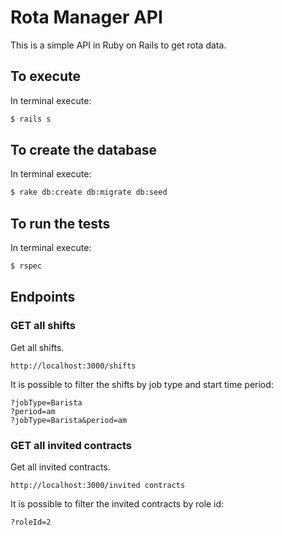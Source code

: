 # Rota Manager API
This is a simple API in Ruby on Rails to get rota data.

## To execute

In terminal execute:

```sh
$ rails s
```

## To create the database

In terminal execute:

```sh
$ rake db:create db:migrate db:seed
```

## To run the tests

In terminal execute:

```sh
$ rspec
```

## Endpoints

### GET all shifts

Get all shifts.

```
http://localhost:3000/shifts
```

It is possible to filter the shifts by job type and start time period:
```
?jobType=Barista
?period=am
?jobType=Barista&period=am
```

### GET all invited contracts

Get all invited contracts.

```
http://localhost:3000/invited contracts
```

It is possible to filter the invited contracts by role id:
```
?roleId=2
```
